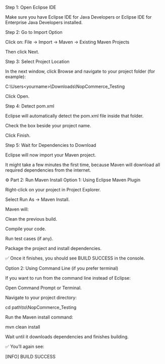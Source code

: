 Step 1: Open Eclipse IDE

Make sure you have Eclipse IDE for Java Developers or Eclipse IDE for Enterprise Java Developers installed.

Step 2: Go to Import Option

Click on:
File → Import → Maven → Existing Maven Projects

Then click Next.

Step 3: Select Project Location

In the next window, click Browse and navigate to your project folder (for example):

C:\Users\<yourname>\Downloads\NopCommerce_Testing


Click Open.

Step 4: Detect pom.xml

Eclipse will automatically detect the pom.xml file inside that folder.

Check the box beside your project name.

Click Finish.

Step 5: Wait for Dependencies to Download

Eclipse will now import your Maven project.

It might take a few minutes the first time, because Maven will download all required dependencies from the internet.

⚙️ Part 2: Run Maven Install
Option 1: Using Eclipse Maven Plugin

Right-click on your project in Project Explorer.

Select Run As → Maven Install.

Maven will:

Clean the previous build.

Compile your code.

Run test cases (if any).

Package the project and install dependencies.

✅ Once it finishes, you should see BUILD SUCCESS in the console.

Option 2: Using Command Line (if you prefer terminal)

If you want to run from the command line instead of Eclipse:

Open Command Prompt or Terminal.

Navigate to your project directory:

cd path\to\NopCommerce_Testing


Run the Maven install command:

mvn clean install


Wait until it downloads dependencies and finishes building.

✅ You’ll again see:

[INFO] BUILD SUCCESS

